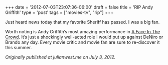 +++
date = '2012-07-03T23:07:36-06:00'
draft = false
title = 'RIP Andy Griffith'
type = 'post'
tags = ["movies-tv", "rip"]
+++


Just heard news today that my favorite Sheriff has passed. I was a big fan.<br />

Worth noting is Andy Griffith’s most amazing performance in <a href="http://www.slate.com/blogs/browbeat/2012/07/03/andy_griffith_dead_at_86_before_andy_taylor_and_matlock_there_was_a_face_in_the_crowd_.html">A Face In The Crowd</a>. It’s just a shockingly well-acted role I would put up against DeNiro or Brando any day. Every movie critic and movie fan are sure to re-discover it this summer.<br />



<i>Originally published at julianwest.me on July 3, 2012.</i>